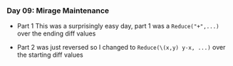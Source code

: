 ### **Day 09**: Mirage Maintenance

-   Part 1 This was a surprisingly easy day, part 1 was a `Reduce("+",...)` over the ending diff values

-   Part 2 was just reversed so I changed to `Reduce(\(x,y) y-x, ...)` over the starting diff values
